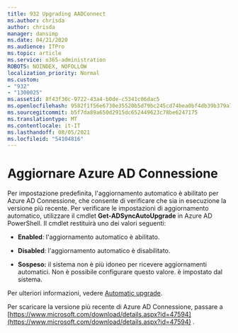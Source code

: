 ```yaml
---
title: 932 Upgrading AADConnect
ms.author: chrisda
author: chrisda
manager: dansimp
ms.date: 04/21/2020
ms.audience: ITPro
ms.topic: article
ms.service: o365-administration
ROBOTS: NOINDEX, NOFOLLOW
localization_priority: Normal
ms.custom:
- "932"
- "1300025"
ms.assetid: 8f43f36c-9722-43a4-b0de-c5341c06dac5
ms.openlocfilehash: 9582f1f56e6730e35520b5d79bc245cd74bea0bf4db39b379a7cd133bafc16ee
ms.sourcegitcommit: b5f7da89a650d2915dc652449623c78be6247175
ms.translationtype: MT
ms.contentlocale: it-IT
ms.lasthandoff: 08/05/2021
ms.locfileid: "54104816"
---
```

# <a name="upgrade-azure-ad-connect"></a>Aggiornare Azure AD Connessione

Per impostazione predefinita, l'aggiornamento automatico è abilitato per Azure AD Connessione, che consente di verificare che sia in esecuzione la versione più recente. Per verificare le impostazioni di aggiornamento automatico, utilizzare il cmdlet **Get-ADSyncAutoUpgrade** in Azure AD PowerShell. Il cmdlet restituirà uno dei valori seguenti:

- **Enabled**: l'aggiornamento automatico è abilitato.

- **Disabled**: l'aggiornamento automatico è disabilitato.

- **Sospeso:** il sistema non è più idoneo per ricevere aggiornamenti automatici. Non è possibile configurare questo valore. è impostato dal sistema.

Per ulteriori informazioni, vedere [Automatic upgrade](https://docs.microsoft.com/azure/active-directory/connect/active-directory-aadconnect-feature-automatic-upgrade).

Per scaricare la versione più recente di Azure AD Connessione, passare a [https://www.microsoft.com/download/details.aspx?id=47594](https://www.microsoft.com/download/details.aspx?id=47594) .

